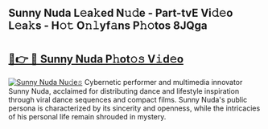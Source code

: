 ## Sunny Nuda L𝚎a𝚔ed N𝚞𝚍e - Part-tvE Vi𝚍𝚎o L𝚎a𝚔s - H𝚘𝚝 O𝚗𝚕yf𝚊ns P𝚑𝚘tos 8JQga

# <h2><a href="http://kf8piji.oniu.top/?m=Sunny+Nuda">🔗👉 🔴 Sunny Nuda P𝚑ot𝚘𝚜 V𝚒d𝚎o</a></h2>

[![Sunny Nuda Nu𝚍e𝚜](https://i.imgur.com/0qMVB7G.gif)](http://kf8piji.oniu.top/?m=Sunny+Nuda)
Cybernetic performer and multimedia innovator Sunny Nuda, acclaimed for distributing dance and lifestyle inspiration through viral dance sequences and compact films. Sunny Nuda's public persona is characterized by its sincerity and openness, while the intricacies of his personal life remain shrouded in mystery.  
